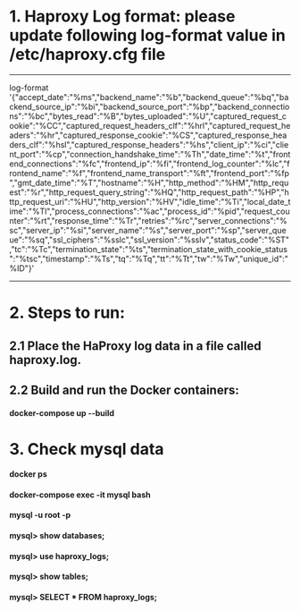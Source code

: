 # 1. Haproxy Log format: please update following log-format value in /etc/haproxy.cfg file
--------------------------------------------------------------
log-format '{"accept_date":"%ms","backend_name":"%b","backend_queue":"%bq","backend_source_ip":"%bi","backend_source_port":"%bp","backend_connections":"%bc","bytes_read":"%B","bytes_uploaded":"%U","captured_request_cookie":"%CC","captured_request_headers_clf":"%hrl","captured_request_headers":"%hr","captured_response_cookie":"%CS","captured_response_headers_clf":"%hsl","captured_response_headers":"%hs","client_ip":"%ci","client_port":"%cp","connection_handshake_time":"%Th","date_time":"%t","frontend_connections":"%fc","frontend_ip":"%fi","frontend_log_counter":"%lc","frontend_name":"%f","frontend_name_transport":"%ft","frontend_port":"%fp","gmt_date_time":"%T","hostname":"%H","http_method":"%HM","http_request":"%r","http_request_query_string":"%HQ","http_request_path":"%HP","http_request_uri":"%HU","http_version":"%HV","idle_time":"%Ti","local_date_time":"%Tl","process_connections":"%ac","process_id":"%pid","request_counter":"%rt","response_time":"%Tr","retries":"%rc","server_connections":"%sc","server_ip":"%si","server_name":"%s","server_port":"%sp","server_queue":"%sq","ssl_ciphers":"%sslc","ssl_version":"%sslv","status_code":"%ST","tc":"%Tc","termination_state":"%ts","termination_state_with_cookie_status":"%tsc","timestamp":"%Ts","tq":"%Tq","tt":"%Tt","tw":"%Tw","unique_id":"%ID"}'

------------------------------------------------------------------------------

# 2. Steps to run:
## 2.1 Place the HaProxy log data in a file called haproxy.log.
## 2.2 Build and run the Docker containers:
#### docker-compose up --build

# 3. Check mysql data
#### docker ps 
#### docker-compose exec -it mysql bash
#### mysql -u root -p
#### mysql> show databases;
#### mysql> use haproxy_logs;
#### mysql> show tables;
#### mysql> SELECT * FROM haproxy_logs;